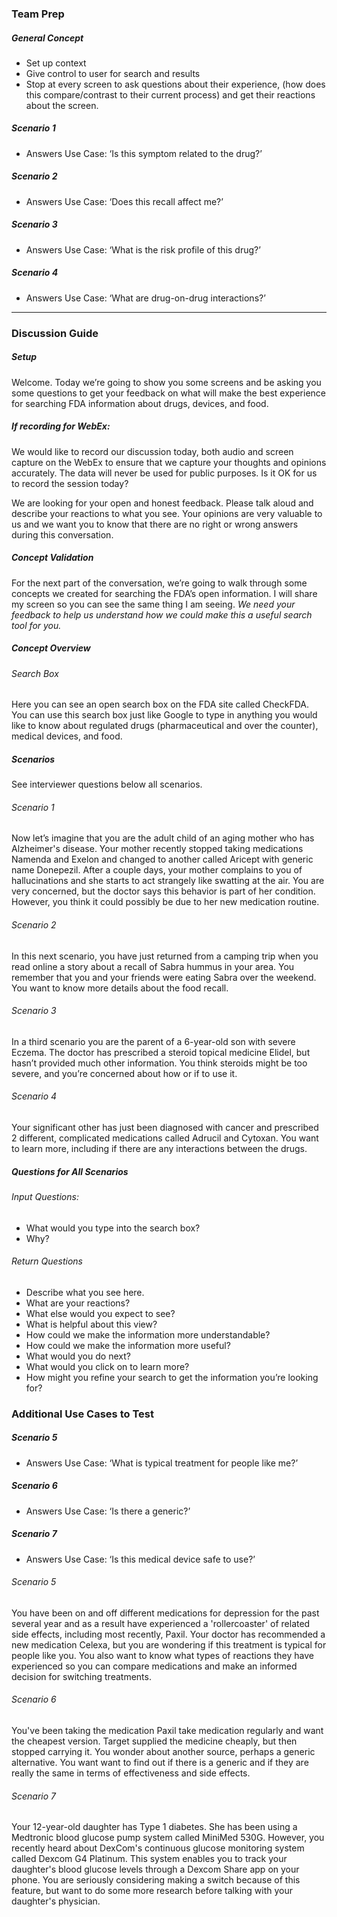 ### Team Prep
##### General Concept
* Set up context
* Give control to user for search and results
* Stop at every screen to ask questions about their experience, (how does this compare/contrast to their current process) and get their reactions about the screen.

##### Scenario 1
* Answers Use Case: ‘Is this symptom related to the drug?’ 

##### Scenario 2
* Answers Use Case: ‘Does this recall affect me?’ 

##### Scenario 3
* Answers Use Case: ‘What is the risk profile of this drug?’ 

##### Scenario 4
* Answers Use Case: ‘What are drug-on-drug interactions?’ 

***


### Discussion Guide
##### Setup 

Welcome. Today we’re going to show you some screens and be asking you some questions to get your feedback on what will make the best experience for searching FDA information about drugs, devices, and food.

##### If recording for WebEx:
We would like to record our discussion today, both audio and screen capture on the WebEx to ensure that we capture your thoughts and opinions accurately. The data will never be used for public purposes. Is it OK for us to record the session today?

We are looking for your open and honest feedback. Please talk aloud and describe your reactions to what you see. Your opinions are very valuable to us and we want you to know that there are no right or wrong answers during this conversation. 

##### Concept Validation
For the next part of the conversation, we’re going to walk through some concepts we created for searching the FDA’s open information. I will share my screen so you can see the same thing I am seeing. 
_We need your feedback to help us understand how we could make this a useful search tool for you._

##### Concept Overview
###### Search Box
Here you can see an open search box on the FDA site called CheckFDA. You can use this search box just like Google to type in anything you would like to know about regulated drugs (pharmaceutical and over the counter), medical devices, and food.  

##### Scenarios
See interviewer questions below all scenarios.

###### Scenario 1 
Now let’s imagine that you are the adult child of an aging mother who has Alzheimer's disease. Your mother recently stopped taking medications Namenda and Exelon and changed to another called Aricept with generic name Donepezil. After a couple days, your mother complains to you of hallucinations and she starts to act strangely like swatting at the air. You are very concerned, but the doctor says this behavior is part of her condition. However, you think it could possibly be due to her new medication routine.

###### Scenario 2
In this next scenario, you have just returned from a camping trip when you read online a story about a recall of Sabra hummus in your area. You remember that you and your friends were eating Sabra over the weekend. You want to know more details about the food recall.

###### Scenario 3
In a third scenario you are the parent of a 6-year-old son with severe Eczema. The doctor has prescribed a steroid topical medicine Elidel, but hasn’t provided much other information. You think steroids might be too severe, and you’re concerned about how or if to use it. 

###### Scenario 4
Your significant other has just been diagnosed with cancer and prescribed 2 different, complicated medications called Adrucil and Cytoxan. You want to learn more, including if there are any interactions between the drugs.

##### Questions for All Scenarios
###### Input Questions:
* What would you type into the search box?
* Why?

###### Return Questions
* Describe what you see here.
* What are your reactions?
* What else would you expect to see?
* What is helpful about this view?
* How could we make the information more understandable?
* How could we make the information more useful?
* What would you do next?
* What would you click on to learn more?
* How might you refine your search to get the information you’re looking for?


### Additional Use Cases to Test

##### Scenario 5
* Answers Use Case: ‘What is typical treatment for people like me?’ 

##### Scenario 6
* Answers Use Case: ‘Is there a generic?’

##### Scenario 7
* Answers Use Case: ‘Is this medical device safe to use?’ 

###### Scenario 5
You have been on and off different medications for depression for the past several year and as a result have experienced a 'rollercoaster' of related side effects, including most recently, Paxil. Your doctor has recommended a new medication Celexa, but you are wondering if this treatment is typical for people like you. You also want to know what types of reactions they have experienced so you can compare medications and make an informed decision for switching treatments.

###### Scenario 6
You've been taking the medication Paxil take medication regularly and want the cheapest version. Target supplied the medicine cheaply, but then stopped carrying it. You wonder about another source, perhaps a generic alternative. You want want to find out if there is a generic and if they are really the same in terms of effectiveness and side effects.

###### Scenario 7
Your 12-year-old daughter has Type 1 diabetes. She has been using a Medtronic blood glucose pump system called MiniMed 530G. However, you recently heard about DexCom's continuous glucose monitoring system called Dexcom G4 Platinum. This system enables you to track your daughter's blood glucose levels through a Dexcom Share app on your phone. You are seriously considering making a switch because of this feature, but want to do some more research before talking with your daughter's physician. 
 